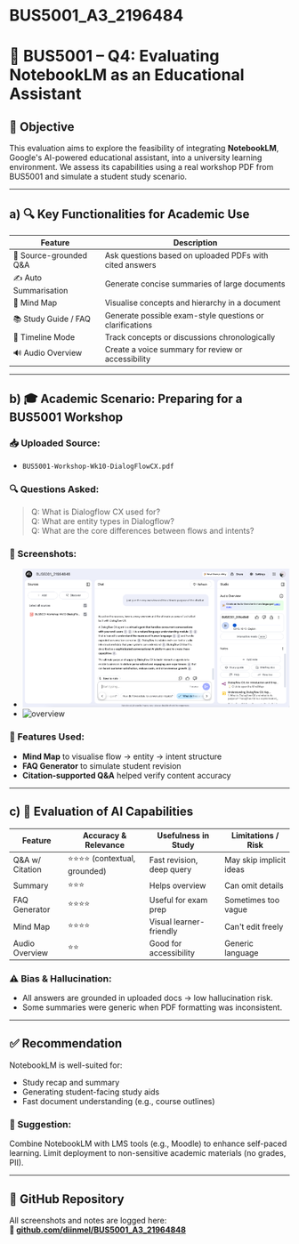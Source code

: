 # BUS5001_A3_2196484
# 📘 BUS5001 – Q4: Evaluating NotebookLM as an Educational Assistant

## 🎯 Objective
This evaluation aims to explore the feasibility of integrating **NotebookLM**, Google's AI-powered educational assistant, into a university learning environment. We assess its capabilities using a real workshop PDF from BUS5001 and simulate a student study scenario.

---

## a) 🔍 Key Functionalities for Academic Use

| Feature                | Description                                                                 |
|------------------------|-----------------------------------------------------------------------------|
| 📄 Source-grounded Q&A | Ask questions based on uploaded PDFs with cited answers                     |
| ✍️ Auto Summarisation  | Generate concise summaries of large documents                              |
| 🧠 Mind Map            | Visualise concepts and hierarchy in a document                              |
| 📚 Study Guide / FAQ   | Generate possible exam-style questions or clarifications                   |
| 📅 Timeline Mode       | Track concepts or discussions chronologically                              |
| 🔊 Audio Overview      | Create a voice summary for review or accessibility                         |

---

## b) 🎓 Academic Scenario: Preparing for a BUS5001 Workshop

### 📥 Uploaded Source:
- `BUS5001-Workshop-Wk10-DialogFlowCX.pdf`

### 🔍 Questions Asked:
> Q: What is Dialogflow CX used for?  
> Q: What are entity types in Dialogflow?  
> Q: What are the core differences between flows and intents?

### 📸 Screenshots:
- ![chat](screenshots/Overview.png)
- ![overview](screenshots/audio-overview.png)

### 🧠 Features Used:
- **Mind Map** to visualise flow → entity → intent structure
- **FAQ Generator** to simulate student revision
- **Citation-supported Q&A** helped verify content accuracy

---

## c) 🧪 Evaluation of AI Capabilities

| Feature         | Accuracy & Relevance | Usefulness in Study | Limitations / Risk |
|----------------|-----------------------|----------------------|---------------------|
| Q&A w/ Citation| ⭐⭐⭐⭐ (contextual, grounded) | Fast revision, deep query | May skip implicit ideas |
| Summary        | ⭐⭐⭐                  | Helps overview        | Can omit details    |
| FAQ Generator  | ⭐⭐⭐⭐                 | Useful for exam prep  | Sometimes too vague |
| Mind Map       | ⭐⭐⭐⭐                 | Visual learner-friendly| Can't edit freely   |
| Audio Overview | ⭐⭐                   | Good for accessibility| Generic language    |

### ⚠️ Bias & Hallucination:
- All answers are grounded in uploaded docs → low hallucination risk.
- Some summaries were generic when PDF formatting was inconsistent.

---

## ✅ Recommendation

NotebookLM is well-suited for:
- Study recap and summary
- Generating student-facing study aids
- Fast document understanding (e.g., course outlines)

### 🚀 Suggestion:
Combine NotebookLM with LMS tools (e.g., Moodle) to enhance self-paced learning. Limit deployment to non-sensitive academic materials (no grades, PII).

---

## 📎 GitHub Repository

All screenshots and notes are logged here:  
**🔗 [github.com/diinmel/BUS5001_A3_21964848](https://github.com/diinmel/BUS5001_A3_21964848)**

